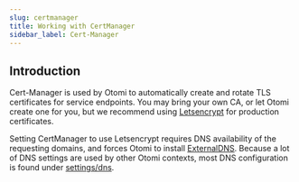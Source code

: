 ```yaml
---
slug: certmanager
title: Working with CertManager
sidebar_label: Cert-Manager
---
```


## Introduction

Cert-Manager is used by Otomi to automatically create and rotate TLS certificates for service endpoints. You may bring your own CA, or let Otomi create one for you, but we recommend using [Letsencrypt](https://letsencrypt.org) for production certificates.

Setting CertManager to use Letsencrypt requires DNS availability of the requesting domains, and forces Otomi to install [ExternalDNS](external-dns). Because a lot of DNS settings are used by other Otomi contexts, most DNS configuration is found under [settings/dns](../../for-ops/console/settings/dns).
